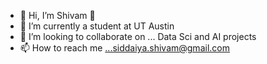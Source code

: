 - 🪬 Hi, I’m Shivam 🐻
- 🌱 I’m currently a student at UT Austin
- 🤝 I’m looking to collaborate on ... Data Sci and AI projects 
- 📫 How to reach me ...siddaiya.shivam@gmail.com

<!---
shivsid1/shivsid1 is a ✨ special ✨ repository because its `README.md` (this file) appears on your GitHub profile.
You can click the Preview link to take a look at your changes.
--->
